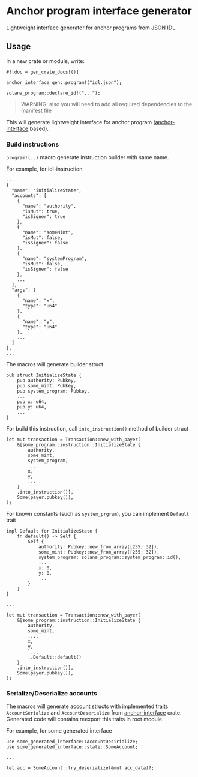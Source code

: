 # Anchor program interface generator

Lightweight interface generator for anchor programs from JSON IDL.

## Usage

In a new crate or module, write:
```
#![doc = gen_crate_docs!()]

anchor_interface_gen::program!("idl.json");

solana_program::declare_id!("...");
```
> WARNING: also you will need to add all required dependencies to the manifest file

This will generate lightweight interface for anchor program
([anchor-interface](../interface/) based).

### Build instructions

`program!(..)` macro generate instruction builder with same name.

For example, for idl-instruction
```
...
{
  "name": "initializeState",
  "accounts": [
    {
      "name": "authority",
      "isMut": true,
      "isSigner": true
    },
    {
      "name": "someMint",
      "isMut": false,
      "isSigner": false
    },
    {
      "name": "systemProgram",
      "isMut": false,
      "isSigner": false
    },
    ...
  ],
  "args": [
    {
      "name": "x",
      "type": "u64"
    },
    {
      "name": "y",
      "type": "u64"
    },
    ...
  ]
},
...
```

The macros will generate builder struct
```
pub struct InitializeState {
    pub authority: Pubkey,
    pub some_mint: Pubkey,
    pub system_program: Pubkey,
    ...
    pub x: u64,
    pub y: u64,
    ...
}
```

For build this instruction, call `into_instruction()` method of builder struct
```
let mut transaction = Transaction::new_with_payer(
    &[some_program::instruction::InitializeState {
        authority,
        some_mint,
        system_program,
        ...
        x,
        y,
        ...
    }
    .into_instruction()],
    Some(payer.pubkey()),
);
```

For known constants (such as `system_prgram`), you can implement `Default` trait

```
impl Default for InitializeState {
    fn default() -> Self {
        Self {
            authority: Pubkey::new_from_array([255; 32]),
            some_mint: Pubkey::new_from_array([255; 32]),
            system_program: solana_program::system_program::id(),
            ...
            x: 0,
            y: 0,
            ...
        }
    }
}

...

let mut transaction = Transaction::new_with_payer(
    &[some_program::instruction::InitializeState {
        authority,
        some_mint,
        ...,
        x,
        y,
        ...,
        ..Default::default()
    }
    .into_instruction()],
    Some(payer.pubkey()),
);
```

### Serialize/Deserialize accounts

The macros will generate account structs with implemented
traits `AccountSerialize` and `AccountDeserialize` from [anchor-interface](../interface/) crate.
Generated code will contains reexport this traits in root module. 

For example, for some generated interface
```
use some_generated_interface::AccountDesirialize;
use some_generated_interface::state::SomeAccount;

...

let acc = SomeAccount::try_deserialize(&mut acc_data)?;
```
